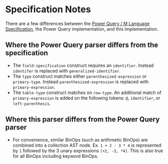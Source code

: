 # Specification Notes

There are a few differences between the [Power Query / M Language Specification](https://docs.microsoft.com/en-us/powerquery-m/power-query-m-language-specification), the Power Query implementation, and this implementation.

## Where the Power Query parser differs from the specification

* The `field-specification` construct requires an `identifier`. Instead `identifer` is replaced with `generalized-identifier`.
* The `type` construct matches either `parenthesized-expression` or `primary-type`. Instead `parenthesized-expression` is replaced with `primary-expression`.
* The `table-type` construct matches on `row-type`. An additional match of `primary-expression` is added on the following tokens: `@`, `identifier`, or `left-parenthesis`.

## Where this parser differs from the Power Query parser

* For convenience, similar BinOps (such as arithmetic BinOps) are combined into a collection AST node. Ex. `1 + 2 - 3 * 4` is represented by `1` followed by the 3 unary expressions `[+2, -3, *4]`. This is also true for all BinOps including keyword BinOps.
